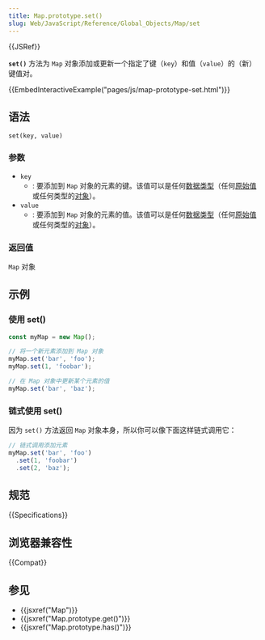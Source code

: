 ```yaml
---
title: Map.prototype.set()
slug: Web/JavaScript/Reference/Global_Objects/Map/set
---
```


{{JSRef}}

**`set()`** 方法为 `Map` 对象添加或更新一个指定了键（`key`）和值（`value`）的（新）键值对。

{{EmbedInteractiveExample("pages/js/map-prototype-set.html")}}

## 语法

```js-nolint
set(key, value)
```

### 参数

- `key`
  - : 要添加到 `Map` 对象的元素的键。该值可以是任何[数据类型](/zh-CN/docs/Web/JavaScript/Data_structures#数据类型)（任何[原始值](/zh-CN/docs/Web/JavaScript/Data_structures#原始值)或任何类型的[对象](/zh-CN/docs/Web/JavaScript/Data_structures#object)）。
- `value`
  - : 要添加到 `Map` 对象的元素的值。该值可以是任何[数据类型](/zh-CN/docs/Web/JavaScript/Data_structures#数据类型)（任何[原始值](/zh-CN/docs/Web/JavaScript/Data_structures#原始值)或任何类型的[对象](/zh-CN/docs/Web/JavaScript/Data_structures#object)）。

### 返回值

`Map` 对象

## 示例

### 使用 set()

```js
const myMap = new Map();

// 将一个新元素添加到 Map 对象
myMap.set('bar', 'foo');
myMap.set(1, 'foobar');

// 在 Map 对象中更新某个元素的值
myMap.set('bar', 'baz');
```

### 链式使用 set()

因为 `set()` 方法返回 `Map` 对象本身，所以你可以像下面这样链式调用它：

```js
// 链式调用添加元素
myMap.set('bar', 'foo')
  .set(1, 'foobar')
  .set(2, 'baz');
```

## 规范

{{Specifications}}

## 浏览器兼容性

{{Compat}}

## 参见

- {{jsxref("Map")}}
- {{jsxref("Map.prototype.get()")}}
- {{jsxref("Map.prototype.has()")}}
